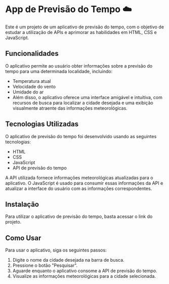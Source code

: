 # App de Previsão do Tempo ☁️
Este é um projeto de um aplicativo de previsão do tempo, com o objetivo de estudar a utilização de APIs e aprimorar as habilidades em HTML, CSS e JavaScript.

## Funcionalidades
O aplicativo permite ao usuário obter informações sobre a previsão do tempo para uma determinada localidade, incluindo:

* Temperatura atual
* Velocidade do vento
* Umidade do ar
* Além disso, o aplicativo oferece uma interface amigável e intuitiva, com recursos de busca para localizar a cidade desejada e uma exibição visualmente atraente das informações meteorológicas.

## Tecnologias Utilizadas
O aplicativo de previsão do tempo foi desenvolvido usando as seguintes tecnologias:

* HTML
* CSS  
* JavaScript  
* API de previsão do tempo  

A API utilizada fornece informações meteorológicas atualizadas para o aplicativo. O JavaScript é usado para consumir essas informações da API e atualizar a interface do usuário com as informações correspondentes.

## Instalação
Para utilizar o aplicativo de previsão do tempo, basta acessar o link do projeto.

## Como Usar
Para usar o aplicativo, siga os seguintes passos:  

1. Digite o nome da cidade desejada na barra de busca.
2. Pressione o botão "Pesquisar".
3. Aguarde enquanto o aplicativo consome a API de previsão do tempo.
4. Visualize as informações meteorológicas para a cidade selecionada.
